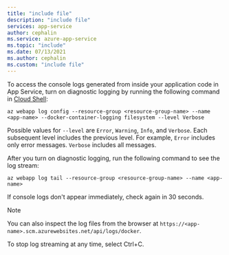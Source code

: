 ```yaml
---
title: "include file"
description: "include file"
services: app-service
author: cephalin
ms.service: azure-app-service
ms.topic: "include"
ms.date: 07/13/2021
ms.author: cephalin
ms.custom: "include file"
---
```


To access the console logs generated from inside your application code in App Service, turn on diagnostic logging by running the following command in [Cloud Shell](https://shell.azure.com):

```azurecli-interactive
az webapp log config --resource-group <resource-group-name> --name <app-name> --docker-container-logging filesystem --level Verbose
```

Possible values for `--level` are `Error`, `Warning`, `Info`, and `Verbose`. Each subsequent level includes the previous level. For example, `Error` includes only error messages. `Verbose` includes all messages.

After you turn on diagnostic logging, run the following command to see the log stream:

```azurecli-interactive
az webapp log tail --resource-group <resource-group-name> --name <app-name>
```

If console logs don't appear immediately, check again in 30 seconds.

> [!NOTE]
> You can also inspect the log files from the browser at `https://<app-name>.scm.azurewebsites.net/api/logs/docker`.

To stop log streaming at any time, select Ctrl+C.
